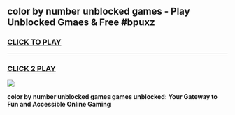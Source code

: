 
## color by number unblocked games - Play Unblocked Gmaes & Free #bpuxz
<h3>
<a href="https://news.freeplayer.one?title=color_by_number_unblocked_games&ref=24F">CLICK TO PLAY</a></h3>
<hr>

<h3>
<a href="https://news.freeplayer.one?title=color_by_number_unblocked_games&ref=24F">CLICK 2 PLAY</a>
  
</h3>

<a href="https://news.freeplayer.one?title=color_by_number_unblocked_games&ref=24F/"><img src="https://clearcache.store/games.png"></a>


**color by number unblocked games games unblocked: Your Gateway to Fun and Accessible Online Gaming**
